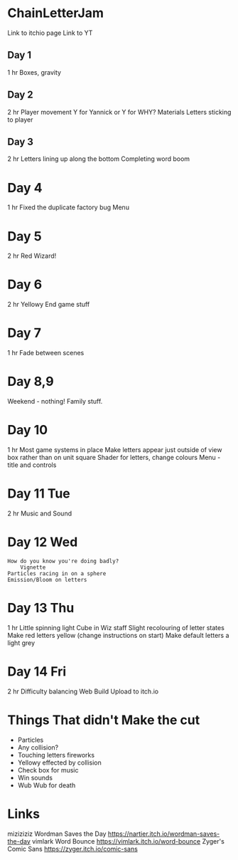 # ChainLetterJam

Link to itchio page
Link to YT

 
## Day 1
1 hr
Boxes, gravity

## Day 2
2 hr
Player movement
Y for Yannick or Y for WHY?
Materials
Letters sticking to player

## Day 3
2 hr
Letters lining up along the bottom
Completing word boom

# Day 4
1 hr
Fixed the duplicate factory bug
Menu

# Day 5
2 hr
Red Wizard!

# Day 6
2 hr
Yellowy
End game stuff

# Day 7
1 hr
Fade between scenes

# Day 8,9
Weekend - nothing! Family stuff.

# Day 10
1 hr
Most game systems in place
Make letters appear just outside of view box rather than on unit square
Shader for letters, change colours
Menu - title and controls

# Day 11 Tue
2 hr
Music and Sound
 
# Day 12 Wed
	How do you know you're doing badly?
		Vignette
	Particles racing in on a sphere
	Emission/Bloom on letters
	

# Day 13 Thu
1 hr
Little spinning light Cube in Wiz staff
Slight recolouring of letter states
		Make red letters yellow (change instructions on start)
		Make default letters a light grey

# Day 14 Fri
2 hr
Difficulty balancing
Web Build
Upload to itch.io

# Things That didn't Make the cut

- Particles
- Any collision?
- Touching letters fireworks
- Yellowy effected by collision
- Check box for music
- Win sounds
- Wub Wub for death

# Links
miziziziz Wordman Saves the Day https://nartier.itch.io/wordman-saves-the-day
vimlark Word Bounce				https://vimlark.itch.io/word-bounce
Zyger's Comic Sans				https://zyger.itch.io/comic-sans
